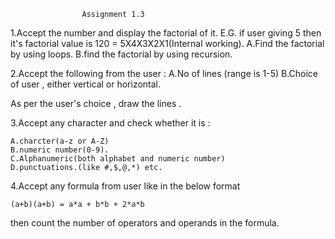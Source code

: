        				Assignment 1.3

1.Accept the number and display the factorial of it. E.G. if user giving 5 then it's factorial value is 120 = 5X4X3X2X1(Internal working).
	A.Find the factorial by using loops.
	B.find the factorial by using recursion.


2.Accept the following from the user :
	A.No of lines (range is 1-5)
	B.Choice of user , either vertical or horizontal.
	
As per the user's choice , draw the lines .

3.Accept any character and check whether it is :

	A.charcter(a-z or A-Z)
	B.numeric number(0-9).
	C.Alphanumeric(both alphabet and numeric number)
	D.punctuations.(like #,$,@,*) etc.


4.Accept any formula from user like  in the below  format

	(a+b)(a+b) = a*a + b*b + 2*a*b

 then count the number of operators and operands in the formula.

 



	
